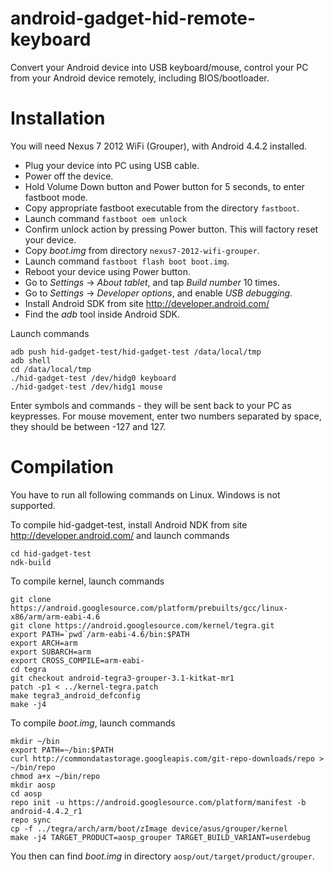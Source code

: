 android-gadget-hid-remote-keyboard
==================================

Convert your Android device into USB keyboard/mouse, control your PC from your Android device remotely, including BIOS/bootloader.


Installation
============

You will need Nexus 7 2012 WiFi (Grouper), with Android 4.4.2 installed.

- Plug your device into PC using USB cable.
- Power off the device.
- Hold Volume Down button and Power button for 5 seconds, to enter fastboot mode.
- Copy appropriate fastboot executable from the directory `fastboot`.
- Launch command `fastboot oem unlock`
- Confirm unlock action by pressing Power button. This will factory reset your device.
- Copy *boot.img* from directory `nexus7-2012-wifi-grouper`.
- Launch command `fastboot flash boot boot.img`.
- Reboot your device using Power button.
- Go to *Settings* -> *About tablet*, and tap *Build number* 10 times.
- Go to *Settings* -> *Developer options*, and enable *USB debugging*.
- Install Android SDK from site http://developer.android.com/
- Find the *adb* tool inside Android SDK.

Launch commands

	adb push hid-gadget-test/hid-gadget-test /data/local/tmp
	adb shell
	cd /data/local/tmp
	./hid-gadget-test /dev/hidg0 keyboard
	./hid-gadget-test /dev/hidg1 mouse

Enter symbols and commands - they will be sent back to your PC as keypresses.
For mouse movement, enter two numbers separated by space, they should be between -127 and 127.

Compilation
===========

You have to run all following commands on Linux. Windows is not supported.

To compile hid-gadget-test, install Android NDK from site http://developer.android.com/ and launch commands

	cd hid-gadget-test
	ndk-build

To compile kernel, launch commands

	git clone https://android.googlesource.com/platform/prebuilts/gcc/linux-x86/arm/arm-eabi-4.6
	git clone https://android.googlesource.com/kernel/tegra.git
	export PATH=`pwd`/arm-eabi-4.6/bin:$PATH
	export ARCH=arm
	export SUBARCH=arm
	export CROSS_COMPILE=arm-eabi-
	cd tegra
	git checkout android-tegra3-grouper-3.1-kitkat-mr1
	patch -p1 < ../kernel-tegra.patch
	make tegra3_android_defconfig
	make -j4

To compile *boot.img*, launch commands

	mkdir ~/bin
	export PATH=~/bin:$PATH
	curl http://commondatastorage.googleapis.com/git-repo-downloads/repo > ~/bin/repo
	chmod a+x ~/bin/repo
	mkdir aosp
	cd aosp
	repo init -u https://android.googlesource.com/platform/manifest -b android-4.4.2_r1
	repo sync
	cp -f ../tegra/arch/arm/boot/zImage device/asus/grouper/kernel
	make -j4 TARGET_PRODUCT=aosp_grouper TARGET_BUILD_VARIANT=userdebug

You then can find *boot.img* in directory `aosp/out/target/product/grouper`.
